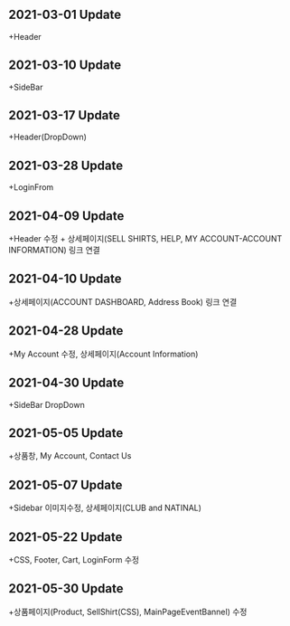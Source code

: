 ## 2021-03-01 Update
+Header

## 2021-03-10 Update
+SideBar

## 2021-03-17 Update
+Header(DropDown)

## 2021-03-28 Update
+LoginFrom

## 2021-04-09 Update
+Header 수정   + 상세페이지(SELL SHIRTS, HELP, MY ACCOUNT-ACCOUNT INFORMATION) 링크 연결

## 2021-04-10 Update
+상세페이지(ACCOUNT DASHBOARD, Address Book) 링크 연결

## 2021-04-28 Update
+My Account 수정, 상세페이지(Account Information)

## 2021-04-30 Update
+SideBar DropDown

## 2021-05-05 Update
+상품창, My Account, Contact Us 

## 2021-05-07 Update
+Sidebar 이미지수정, 상세페이지(CLUB and NATINAL)

## 2021-05-22 Update
+CSS, Footer, Cart, LoginForm 수정

## 2021-05-30 Update
+상품페이지(Product, SellShirt(CSS), MainPageEventBannel) 수정
